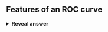 ## Features of an ROC curve
<details>
<summary><b>Reveal answer</b></summary>
- always goes from (0,0) to (1,1)<br>- ideal curvle is a&nbsp;<img src="../../../../../media/paste-c2ad513bf8e79bdf52af30f4dfae79d93f9fc402.jpg"><br>- a random classifer would produce a straight line where TP = FP
</details>
